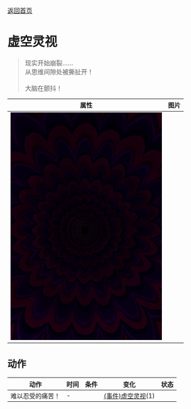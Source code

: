 [返回首页](index.md)  
# 虚空灵视  
> 现实开始崩裂……<br>从思维间隙处被撕扯开！<br><br>大脑在颤抖！  
  
  属性  |   图片   
 ----  |  ----:   
   |  ![](Sprite/Void.png)   
  
## 动作  
动作  |  时间  |  条件  |  变化  |  状态  
----  |  ----  |  ----  |  ----  |  ----  
难以忍受的痛苦！  |  -  |    |  [(事件)虚空灵视](Event_VoidExperience1e.md)(1)  |    

